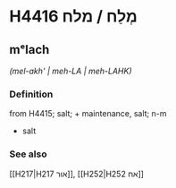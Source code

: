 # H4416 מְלַח / מלח

## mᵉlach

_(mel-akh' | meh-LA | meh-LAHK)_

### Definition

from H4415; salt; + maintenance, salt; n-m

- salt

### See also

[[H217|H217 אור]], [[H252|H252 אח]]
